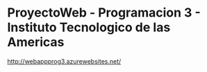 # ProyectoWeb - Programacion 3 - Instituto Tecnologico de las Americas
http://webappprog3.azurewebsites.net/
